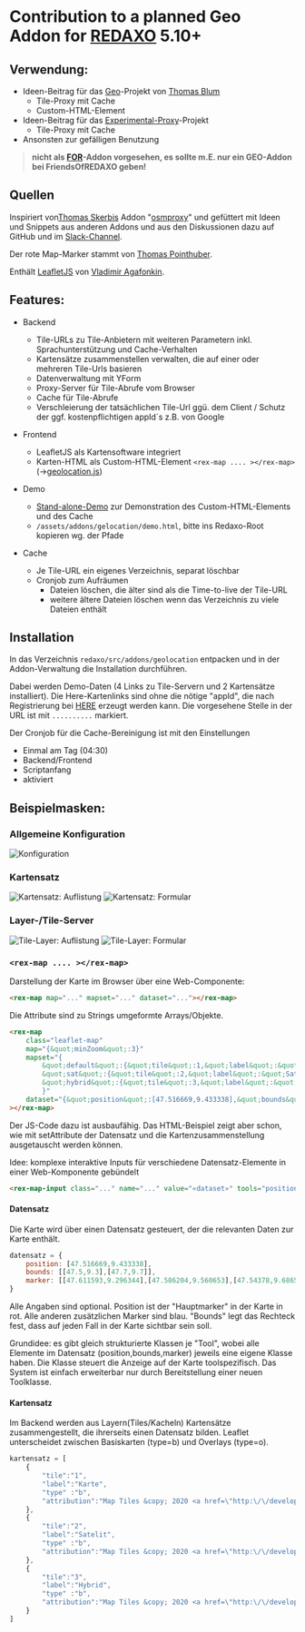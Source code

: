 # Contribution to a planned Geo Addon for [REDAXO](https://redaxo.org) 5.10+

## Verwendung:

- Ideen-Beitrag für das [Geo](https://github.com/FriendsOfREDAXO/friendsofredaxo.github.io/issues/124)-Projekt von [Thomas Blum](https://github.com/tbaddade)
    - Tile-Proxy mit Cache
    - Custom-HTML-Element
- Ideen-Beitrag für das [Experimental-Proxy](https://github.com/FriendsOfREDAXO/experimental/tree/master/plugins/proxy)-Projekt
    - Tile-Proxy mit Cache
- Ansonsten zur gefälligen Benutzung

>**nicht als [FOR](https://github.com/FriendsOfREDAXO-Addon)-Addon vorgesehen, es sollte m.E. nur __ein__ GEO-Addon bei FriendsOfREDAXO geben!**

## Quellen

Inspiriert von[Thomas Skerbis](https://github.com/skerbis) Addon "[osmproxy](https://github.com/FriendsOfREDAXO/osmproxy)" und gefüttert mit Ideen und Snippets aus anderen Addons und aus den Diskussionen dazu auf GitHub und im [Slack-Channel](https://friendsofredaxo.slack.com/).

Der rote Map-Marker stammt von [Thomas Pointhuber](https://github.com/pointhi/leaflet-color-markers).

Enthält [LeafletJS](https://leafletjs.com/) von [Vladimir Agafonkin](https://agafonkin.com/).

## Features:

- Backend
    - Tile-URLs zu Tile-Anbietern mit weiteren Parametern inkl. Sprachunterstützung und Cache-Verhalten
    - Kartensätze zusammenstellen verwalten, die auf einer oder mehreren Tile-Urls basieren
    - Datenverwaltung mit YForm
    - Proxy-Server für Tile-Abrufe vom Browser
    - Cache für Tile-Abrufe
    - Verschleierung der tatsächlichen Tile-Url ggü. dem Client / Schutz der ggf. kostenpflichtigen appId´s z.B. von Google


- Frontend
    - LeafletJS als Kartensoftware integriert
    - Karten-HTML als Custom-HTML-Element `<rex-map .... ></rex-map>` (->[geolocation.js](assets/geolocation.js))


- Demo
    - [Stand-alone-Demo](assets/demo.html) zur Demonstration des Custom-HTML-Elements und des Cache
    - `/assets/addons/gelocation/demo.html`, bitte ins Redaxo-Root kopieren wg. der Pfade


- Cache
    - Je Tile-URL ein eigenes Verzeichnis, separat löschbar
    - Cronjob zum Aufräumen
        - Dateien löschen, die älter sind als die Time-to-live der Tile-URL
        - weitere ältere Dateien löschen wenn das Verzeichnis zu viele Dateien enthält

## Installation

In das Verzeichnis `redaxo/src/addons/geolocation` entpacken und in der Addon-Verwaltung die
Installation durchführen.

Dabei werden Demo-Daten (4 Links zu Tile-Servern und 2 Kartensätze installiert). Die Here-Kartenlinks
sind ohne die nötige "appId", die nach Registrierung bei [HERE](https://developer.here.com/) erzeugt werden kann.
Die vorgesehene Stelle in der URL ist mit `..........` markiert.

Der Cronjob für die Cache-Bereinigung ist mit den Einstellungen
- Einmal am Tag (04:30)
- Backend/Frontend
- Scriptanfang
- aktiviert


## Beispielmasken:

### Allgemeine Konfiguration

![Konfiguration](https://raw.githubusercontent.com/christophboecker/gelocation/assets/config.jpg)

### Kartensatz

![Kartensatz: Auflistung](https://raw.githubusercontent.com/christophboecker/gelocation/assets/maps_list.jpg)
![Kartensatz: Formular](https://raw.githubusercontent.com/christophboecker/gelocation/assets/maps_edit.jpg)

### Layer-/Tile-Server

![Tile-Layer: Auflistung](https://raw.githubusercontent.com/christophboecker/gelocation/assets/tiles_list.jpg)
![Tile-Layer: Formular](https://raw.githubusercontent.com/christophboecker/gelocation/assets/tiles_edit.jpg)

### `<rex-map .... ></rex-map>`

Darstellung der Karte im Browser über eine Web-Componente:

```html
<rex-map map="..." mapset="..." dataset="..."></rex-map>
```
Die Attribute sind zu Strings umgeformte Arrays/Objekte.

```HTML
<rex-map
    class="leaflet-map"
    map="{&quot;minZoom&quot;:3}"
    mapset="{
        &quot;default&quot;:{&quot;tile&quot;:1,&quot;label&quot;:&quot;Karte&quot;,&quot;type&quot;:&quot;b&quot;,&quot;attribution&quot;:&quot;Map Tiles &amp;copy; 2020 &lt;a href=\&quot;http:\/\/developer.here.com\&quot;&gt;HERE&lt;\/a&gt;&quot;},
        &quot;sat&quot;:{&quot;tile&quot;:2,&quot;label&quot;:&quot;Satelit&quot;,&quot;type&quot;:&quot;b&quot;,&quot;attribution&quot;:&quot;Map Tiles &amp;copy; 2020 &lt;a href=\&quot;http:\/\/developer.here.com\&quot;&gt;HERE&lt;\/a&gt;&quot;},
        &quot;hybrid&quot;:{&quot;tile&quot;:3,&quot;label&quot;:&quot;Hybrid&quot;,&quot;type&quot;:&quot;b&quot;,&quot;attribution&quot;:&quot;Map Tiles &amp;copy; 2020 &lt;a href=\&quot;http:\/\/developer.here.com\&quot;&gt;HERE&lt;\/a&gt;&quot;}
        }"
    dataset="{&quot;position&quot;:[47.516669,9.433338],&quot;bounds&quot;:[[47.5,9.3],[47.7,9.7]],&quot;marker&quot;:[[47.611593,9.296344],[47.586204,9.560653],[47.54378,9.686559]]}"
></rex-map>
```

Der JS-Code dazu ist ausbaufähig. Das HTML-Beispiel zeigt aber schon, wie mit setAttribute der Datensatz und die Kartenzusammenstellung ausgetauscht werden können.

Idee: komplexe interaktive Inputs für verschiedene Datensatz-Elemente in einer Web-Komponente gebündelt
```html
<rex-map-input class="..." name="..." value="«dataset»" tools="position,marker,bounds,..."></rex-map-input>
```


#### Datensatz

Die Karte wird über einen Datensatz gesteuert, der die relevanten Daten zur Karte enthält.

```javascript
datensatz = {
    position: [47.516669,9.433338],
    bounds: [[47.5,9.3],[47.7,9.7]],
    marker: [[47.611593,9.296344],[47.586204,9.560653],[47.54378,9.686559]],
}
```
Alle Angaben sind optional. Position ist der "Hauptmarker" in der Karte in rot. Alle anderen
zusätzlichen Marker sind blau. "Bounds" legt das Rechteck fest, dass auf jeden Fall in der
Karte sichtbar sein soll.

Grundidee: es gibt gleich strukturierte Klassen je "Tool", wobei alle Elemente im Datensatz (position,bounds,marker)
jeweils eine eigene Klasse haben. Die Klasse steuert die Anzeige auf der Karte toolspezifisch. Das System
ist einfach erweiterbar nur durch Bereitstellung einer neuen Toolklasse.


#### Kartensatz

Im Backend werden aus Layern(Tiles/Kacheln) Kartensätze zusammengestellt, die ihrerseits einen Datensatz bilden. Leaflet unterscheidet zwischen Basiskarten (type=b) und Overlays (type=o).
```javascript
kartensatz = [
    {
        "tile":"1",
        "label":"Karte",
        "type" :"b",
        "attribution":"Map Tiles &copy; 2020 <a href=\"http:\/\/developer.here.com\">HERE<\/a>"
    },
    {
        "tile":"2",
        "label":"Satelit",
        "type" :"b",
        "attribution":"Map Tiles &copy; 2020 <a href=\"http:\/\/developer.here.com\">HERE<\/a>"
    },
    {
        "tile":"3",
        "label":"Hybrid",
        "type" :"b",
        "attribution":"Map Tiles &copy; 2020 <a href=\"http:\/\/developer.here.com\">HERE<\/a>"
    }
]
```
